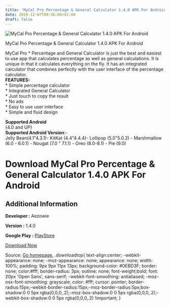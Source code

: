 ```yaml
---
title: 'MyCal Pro Percentage & General Calculator 1.4.0 APK For Android'
date: 2019-12-07T09:56:00+01:00
draft: false
---
```


![MyCal Pro Percentage & General Calculator 1.4.0 APK For Android](https://i1.wp.com/apkhome.net/wp-content/uploads/2019/12/MyCal-Pro-Percentage-General-Calculator-1.4.0.png "MyCal Pro Percentage & General Calculator 1.4.0 APK For Android")

  

MyCal Pro Percentage & General Calculator 1.4.0 APK For Android

MyCal Pro \* Percentage and General Calculator is just the best and easiest to use app that calculates percentage as well as general calculations. It is unique in that it calculates everything on the fly. It has an integrated calculator that combines perfectly with the user interface of the percentage calculator.  
**FEATURES:**  
\* Simple percentage calculator  
\* Integrated General Calculator  
\* Just touch to copy the result  
\* No ads  
\* Easy to use user interface  
\* Simple and fluid design

**Supported Android**  
{4.0 and UP}  
**Supported Android Version**:-  
Jelly Bean(4.1"4.3.1)- KitKat (4.4"4.4.4)- Lollipop (5.0"5.0.2) - Marshmallow (6.0 - 6.0.1) - Nougat (7.0 " 7.1.1) - Oreo (8.0-8.1) - Pie (9.0)

Download MyCal Pro Percentage & General Calculator 1.4.0 APK For Android
========================================================================

Additional Information
----------------------

**Developer :** Aezowie

**Version :** 1.4.0

**Google Play :** [PlayStore](https://play.google.com/store/apps/details?id=com.aezowie.mycalpro&hl=en)

  

[Download Now](https://store4app.co/post/mycal-pro-percentage-amp-general-calculator-1-4-0-apk-for-android_1575708530)

  
Source: [Go homepage.](https://store4app.co/post/mycal-pro-percentage-amp-general-calculator-1-4-0-apk-for-android_1575708530) .downloadtop{ text-align:center; -webkit-appearance: none; -moz-appearance: none; appearance: none; width: 100%; padding: 9px 9px 11px 13px; background-color: #0EBD3F; border: none; color:#fff; border-radius: 3px; outline: none; font-weight;bold; font: 20px 'Open Sans', sans-serif; -webkit-font-smoothing: antialiased; -moz-osx-font-smoothing: grayscale; color: #fff; cursor: pointer; border-radius:15px;-webkit-border-radius:15px;-moz-border-radius:5px;box-shadow:0 0 5px rgba(0,0,0,.2);-moz-box-shadow:0 0 5px rgba(0,0,0,.2);-webkit-box-shadow:0 0 5px rgba(0,0,0,.2) !important; }